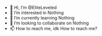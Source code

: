 - 👋 Hi, I’m @EliteLeveled
- 👀 I’m interested in Nothing
- 🌱 I’m currently learning Nothing
- 💞️ I’m looking to collaborate on Nothing
- 📫 How to reach me, idk How to reach me?

<!---
EliteLeveled/EliteLeveled is a ✨ special ✨ repository because its `README.md` (this file) appears on your GitHub profile.
You can click the Preview link to take a look at your changes.
--->
